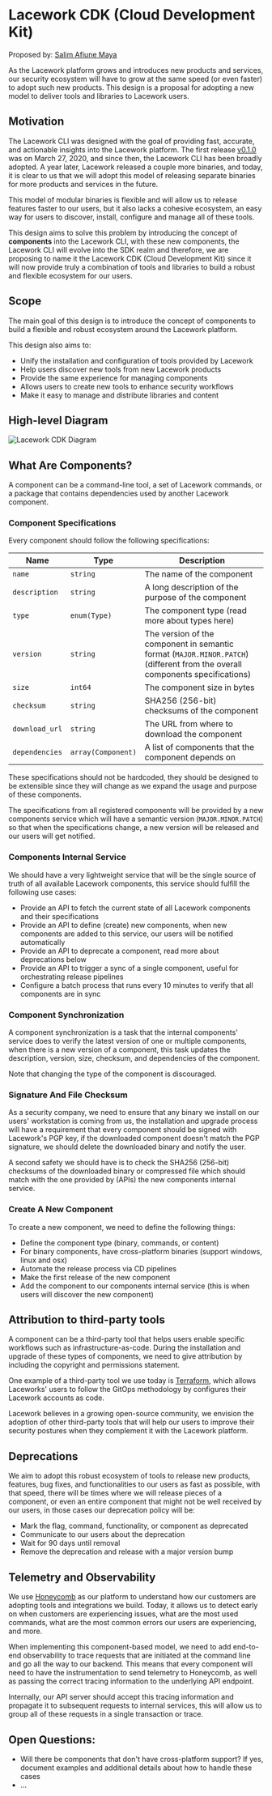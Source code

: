 # Lacework CDK (Cloud Development Kit)

Proposed by: [Salim Afiune Maya](https://github.com/afiune)

As the Lacework platform grows and introduces new products and services, our security ecosystem will
have to grow at the same speed (or even faster) to adopt such new products. This design is a proposal
for adopting a new model to deliver tools and libraries to Lacework users.

## Motivation

The Lacework CLI was designed with the goal of providing fast, accurate, and actionable insights into
the Lacework platform. The first release [v0.1.0](https://github.com/lacework/go-sdk/releases/tag/v0.1.0) was on March 27, 2020, and since then, the Lacework CLI
has been broadly adopted. A year later, Lacework released a couple more binaries, and today, it is clear
to us that we will adopt this model of releasing separate binaries for more products and services in the
future.

This model of modular binaries is flexible and will allow us to release features faster to our users,
but it also lacks a cohesive ecosystem, an easy way for users to discover, install, configure and
manage all of these tools.

This design aims to solve this problem by introducing the concept of **components** into the Lacework CLI,
with these new components, the Lacework CLI will evolve into the SDK realm and therefore, we are proposing
to name it the Lacework CDK (Cloud Development Kit) since it will now provide truly a combination of
tools and libraries to build a robust and flexible ecosystem for our users.

## Scope

The main goal of this design is to introduce the concept of components to build a flexible and robust ecosystem
around the Lacework platform.

This design also aims to:

* Unify the installation and configuration of tools provided by Lacework
* Help users discover new tools from new Lacework products
* Provide the same experience for managing components
* Allows users to create new tools to enhance security workflows
* Make it easy to manage and distribute libraries and content

## High-level Diagram

![Lacework CDK Diagram](imgs/lacework-cdk-high-level-diagram.jpeg)

## What Are Components?

A component can be a command-line tool, a set of Lacework commands, or a package that contains dependencies
used by another Lacework component.

### Component Specifications

Every component should follow the following specifications:


| Name           | Type               | Description                                                                                                                  |
| ------         | ---------          | -------------------------------------------------------------                                                                |
| `name`         | `string`           | The name of the component                                                                                                    |
| `description`  | `string`           | A long description of the purpose of the component                                                                           |
| `type`         | `enum(Type)`       | The component type (read more about types here)                                                                              |
| `version`      | `string`           | The version of the component in semantic format (`MAJOR.MINOR.PATCH`) (different from the overall components specifications) |
| `size`         | `int64`            | The component size in bytes                                                                                                  |
| `checksum`     | `string`           | SHA256 (256-bit) checksums of the component                                                                                  |
| `download_url` | `string`           | The URL from where to download the component                                                                                 |
| `dependencies` | `array(Component)` | A list of components that the component depends on                                                                           |

These specifications should not be hardcoded, they should be designed to be extensible since they will change as we
expand the usage and purpose of these components.

The specifications from all registered components will be provided by a new components service which will have
a semantic version (`MAJOR.MINOR.PATCH`) so that when the specifications change, a new version will be released
and our users will get notified.

### Components Internal Service

We should have a very lightweight service that will be the single source of truth of all available Lacework components,
this service should fulfill the following use cases:

* Provide an API to fetch the current state of all Lacework components and their specifications
* Provide an API to define (create) new components, when new components are added to this service, our users will be notified automatically
* Provide an API to deprecate a component, read more about deprecations below
* Provide an API to trigger a sync of a single component, useful for orchestrating release pipelines 
* Configure a batch process that runs every 10 minutes to verify that all components are in sync

### Component Synchronization

A component synchronization is a task that the internal components' service does to verify the latest version of one
or multiple components, when there is a new version of a component, this task updates the description, version, size,
checksum, and dependencies of the component.

Note that changing the type of the component is discouraged.

### Signature And File Checksum

As a security company, we need to ensure that any binary we install on our users' workstation is coming from us, the
installation and upgrade process will have a requirement that every component should be signed with Lacework's PGP
key, if the downloaded component doesn't match the PGP signature, we should delete the downloaded binary and
notify the user.

A second safety we should have is to check the SHA256 (256-bit) checksums of the downloaded binary or compressed file
which should match with the one provided by (APIs) the new components internal service.

### Create A New Component 

To create a new component, we need to define the following things:

* Define the component type (binary, commands, or content)
* For binary components, have cross-platform binaries (support windows, linux and osx)
* Automate the release process via CD pipelines
* Make the first release of the new component
* Add the component to our components internal service (this is when users will discover the new component)

## Attribution to third-party tools

A component can be a third-party tool that helps users enable specific workflows such as infrastructure-as-code.
During the installation and upgrade of these types of components, we need to give attribution by including the
copyright and permissions statement.

One example of a third-party tool we use today is [Terraform](https://github.com/hashicorp/terraform), which allows
Laceworks' users to follow the GitOps methodology by configures their Lacework accounts as code.

Lacework believes in a growing open-source community, we envision the adoption of other third-party tools that will
help our users to improve their security postures when they complement it with the Lacework platform.

## Deprecations

We aim to adopt this robust ecosystem of tools to release new products, features, bug fixes, and functionalities to
our users as fast as possible, with that speed, there will be times where we will release pieces of a component, or
even an entire component that might not be well received by our users, in those cases our deprecation policy will be:

* Mark the flag, command, functionality, or component as deprecated
* Communicate to our users about the deprecation
* Wait for 90 days until removal
* Remove the deprecation and release with a major version bump

## Telemetry and Observability

We use [Honeycomb](https://www.honeycomb.io/) as our platform to understand how our customers are adopting tools
and integrations we build. Today, it allows us to detect early on when customers are experiencing issues, what
are the most used commands, what are the most common errors our users are experiencing, and more.

When implementing this component-based model, we need to add end-to-end observability to trace requests that are
initiated at the command line and go all the way to our backend. This means that every component will need to
have the instrumentation to send telemetry to Honeycomb, as well as passing the correct tracing information to
the underlying API endpoint.

Internally, our API server should accept this tracing information and propagate it to subsequent requests to internal
services, this will allow us to group all of these requests in a single transaction or trace.

## Open Questions:

* Will there be components that don't have cross-platform support? If yes, document examples and additional details about how to handle these cases
* ...

